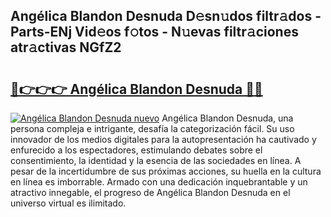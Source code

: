 ## Angélica Blandon Desnuda D𝚎sn𝚞dos filtr𝚊dos - Parts-ENj Vid𝚎os f𝚘tos - N𝚞evas filtr𝚊ciones atr𝚊ctivas NGfZ2

# <h2><a href="http://mb7ccj.tromn.icu/?c=Ang%c3%a9lica+Blandon+Desnuda">🔗👉👉👉 Angélica Blandon Desnuda 🔗🔗</a></h2>

[![Angélica Blandon Desnuda nuevo](https://i.imgur.com/pEAQMta.gif)](http://mb7ccj.tromn.icu/?c=Ang%c3%a9lica+Blandon+Desnuda)
Angélica Blandon Desnuda, una persona compleja e intrigante, desafía la categorización fácil. Su uso innovador de los medios digitales para la autopresentación ha cautivado y enfurecido a los espectadores, estimulando debates sobre el consentimiento, la identidad y la esencia de las sociedades en línea. A pesar de la incertidumbre de sus próximas acciones, su huella en la cultura en línea es imborrable. Armado con una dedicación inquebrantable y un atractivo innegable, el progreso de Angélica Blandon Desnuda en el universo virtual es ilimitado.
